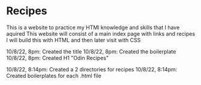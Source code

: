 # Recipes

This is a website to practice my HTMl knowledge and skills that I have aquired
This website will consist of a main index page with links and recipes
I will build this with HTML and then later visit with CSS


10/8/22, 8pm: Created the title
10/8/22, 8pm: Created the boilerplate
10/8/22, 8pm: Created H1 "Odin Recipes"

10/8/22, 8:14pm: Created a 2 directories for recipes
10/8/22, 8:14pm: Created boilerplates for each .html file
